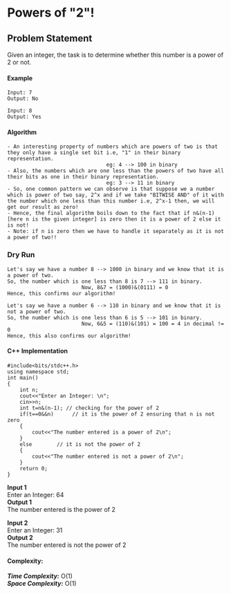 # Powers of "2"!

## Problem Statement 
Given an integer, the task is to determine whether this number is a power of 2 or not.

#### Example
```
Input: 7
Output: No

Input: 8
Output: Yes
```

#### Algorithm
```
- An interesting property of numbers which are powers of two is that they only have a single set bit i.e, "1" in their binary representation. 
                                eg: 4 --> 100 in binary
- Also, the numbers which are one less than the powers of two have all their bits as one in their binary representation. 
                                eg: 3 --> 11 in binary
- So, one common pattern we can observe is that suppose we a number which is power of two say, 2^x and if we take "BITWISE AND" of it with the number which one less than this number i.e, 2^x-1 then, we will get our result as zero!
- Hence, the final algorithm boils down to the fact that if n&(n-1) [here n is the given integer] is zero then it is a power of 2 else it is not!
- Note: if n is zero then we have to handle it separately as it is not a power of two!!
```
### Dry Run
```
Let's say we have a number 8 --> 1000 in binary and we know that it is a power of two.
So, the number which is one less than 8 is 7 --> 111 in binary.
                        Now, 8&7 = (1000)&(0111) = 0
Hence, this confirms our algorithm!

Let's say we have a number 6 --> 110 in binary and we know that it is not a power of two.
So, the number which is one less than 6 is 5 --> 101 in binary.
                        Now, 6&5 = (110)&(101) = 100 = 4 in decimal != 0
Hence, this also confirms our algorithm!
```
#### C++ Implementation
```
#include<bits/stdc++.h>
using namespace std;
int main()
{
    int n;
    cout<<"Enter an Integer: \n";
    cin>>n;
    int t=n&(n-1); // checking for the power of 2
    if(t==0&&n)      // it is the power of 2 ensuring that n is not zero 
    {
        cout<<"The number entered is a power of 2\n";
    }
    else        // it is not the power of 2
    {
        cout<<"The number entered is not a power of 2\n";
    }
    return 0;
}
```
**Input 1** \
Enter an Integer: 64 \
**Output 1** \
The number entered is the power of 2

**Input 2** \
Enter an Integer: 31 \
**Output 2** \
The number entered is not the power of 2
#### Complexity:
***Time Complexity:*** O(1) \
***Space Complexity:*** O(1)


